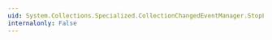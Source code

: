 ```yaml
---
uid: System.Collections.Specialized.CollectionChangedEventManager.StopListening(System.Object)
internalonly: False
---
```

